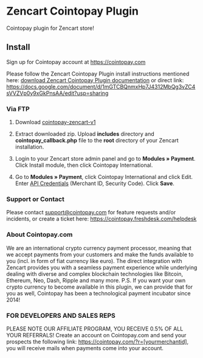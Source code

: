 # Zencart Cointopay Plugin

Cointopay plugin for Zencart store!


## Install

Sign up for Cointopay account at <https://cointopay.com>

Please follow the Zencart Cointopay Plugin install instructions mentioned here: <a href="https://docs.google.com/document/d/1mGTCBQnmxHp7J4312MbQg3vZC4sVVZVp0y9xGkPnsAA/edit?usp=sharing">download Zencart Cointopay Plugin documentation</a> or direct link: https://docs.google.com/document/d/1mGTCBQnmxHp7J4312MbQg3vZC4sVVZVp0y9xGkPnsAA/edit?usp=sharing


### Via FTP

1. Download [cointopay-zencart-v1](https://github.com/Cointopay/Zencart/archive/refs/tags/cointopay-zencart-v1.zip)

2. Extract downloaded zip. Upload **includes** directory and **cointopay_callback.php** file to the **root** directory of your Zencart installation.

3. Login to your Zencart store admin panel and go to **Modules » Payment**. Click Install module, then click Cointopay International.

4. Go to **Modules » Payment**, click Cointopay International and click Edit. Enter [API Credentials](http://cointopay.com) (Merchant ID, Security Code). Click **Save**.


### Support or Contact
Please contact support@cointopay.com for feature requests and/or incidents, or create a ticket here: https://cointopay.freshdesk.com/helpdesk

### About Cointopay.com
We are an international crypto currency payment processor, meaning that we accept payments from your customers and make the funds available to you (incl. in form of fiat currency like euro). The direct integration with Zencart provides you with a seamless payment experience while underlying dealing with diverse and complex blockchain technologies like Bitcoin, Ethereum, Neo, Dash, Ripple and many more. P.S. If you want your own crypto currency to become available in this plugin, we can provide that for you as well, Cointopay has been a technological payment incubator since 2014!

### FOR DEVELOPERS AND SALES REPS
PLEASE NOTE OUR AFFILIATE PROGRAM, YOU RECEIVE 0.5% OF ALL YOUR REFERRALS!
Create an account on Cointopay.com and send your prospects the following link: https://cointopay.com/?r=[yourmerchantid], you will receive mails when payments come into your account.
